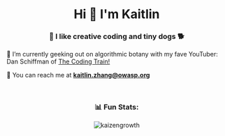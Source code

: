 <h1 align="center">Hi 👋 I'm Kaitlin</h1>
<h3 align="center">🎨  I like creative coding and tiny dogs  🐕</h3>

🌱  I’m currently geeking out on algorithmic botany with my fave YouTuber: Dan Schiffman of [The Coding Train!](https://www.youtube.com/watch?v=70MQ-FugwbI&list=PLRqwX-V7Uu6ZV4yEcW3uDwOgGXKUUsPOM)

💬  You can reach me at **kaitlin.zhang@owasp.org**

<br/>

<h3 align="center">📊 Fun Stats:</h3>

<p align="center"><img align="center" src="https://github-readme-streak-stats.herokuapp.com/?user=kaizengrowth&" alt="kaizengrowth" /></p>
